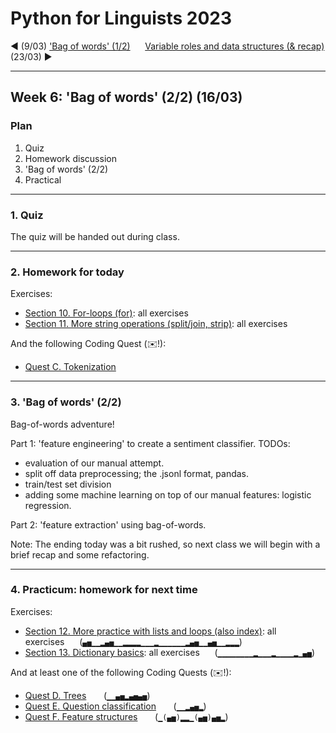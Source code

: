 
# Python for Linguists 2023

◄ (9/03) ['Bag of words' (1/2)](../classes/05_Bag_of_words_1.md)&nbsp;&nbsp;&nbsp;&nbsp;&nbsp;&nbsp;[Variable roles and data structures (& recap)](../classes/07_Variable_roles_and_data_structures_and_recap.md) (23/03) ►

-------

## Week 6: 'Bag of words' (2/2) (16/03)


### Plan
1. Quiz
2. Homework discussion
3. 'Bag of words' (2/2)
4. Practical


-------

### 1. Quiz

The quiz will be handed out during class.

-------

### 2. Homework for today

Exercises:
- [Section 10. For-loops (for)](../exercises/10_for-loops.md): all exercises
- [Section 11. More string operations (split/join, strip)](../exercises/11_more_string_operations.md): all exercises

And the following Coding Quest (✉️!):
- [Quest C. Tokenization](../quests/C_tokenization.md) 

-------

### 3. 'Bag of words' (2/2)

Bag-of-words adventure!

Part 1: 'feature engineering' to create a sentiment classifier.
TODOs:
- evaluation of our manual attempt.
- split off data preprocessing; the .jsonl format, pandas.
- train/test set division
- adding some machine learning on top of our manual features: logistic regression.

Part 2: 'feature extraction' using bag-of-words.

Note: The ending today was a bit rushed, so next class we will begin with a brief recap and some refactoring.

-------

### 4. Practicum: homework for next time

Exercises:
- [Section 12. More practice with lists and loops (also index)](../exercises/12_more_lists_and_loops.md): all exercises&nbsp;&nbsp;&nbsp;&nbsp;&nbsp; (`▄▅▁▁▂▄▅▁▁▂▂▂▂▁▁▁▂▁▁▁▁▁▁▂▄▅▁▁▄▅▁▁▂▂▂`)
- [Section 13. Dictionary basics](../exercises/13_dictionary_basics.md): all exercises&nbsp;&nbsp;&nbsp;&nbsp;&nbsp; (`▁▁▁▁▁▁▁▁▂▁▁▁▂▁▁▁▁▂▁▄▅`)

And at least one of the following Coding Quests (✉️!):
- [Quest D. Trees](../quests/D_trees.md) &nbsp;&nbsp;&nbsp;&nbsp;&nbsp; (`▁▁▄▅▂▄▅▄▅`)
- [Quest E. Question classification](../quests/E_question_classification.md) &nbsp;&nbsp;&nbsp;&nbsp;&nbsp; (`▁▁▂▄▅▂`)
- [Quest F. Feature structures](../quests/F_feature_structures.md) &nbsp;&nbsp;&nbsp;&nbsp;&nbsp; (`▁(▄▅)▂▂▁(▄▅)▄▅▂`)

